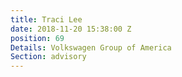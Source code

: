 ```yaml
---
title: Traci Lee
date: 2018-11-20 15:38:00 Z
position: 69
Details: Volkswagen Group of America
Section: advisory
---
```


